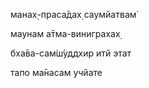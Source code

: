 манах̣-праса̄дах̣ саумйатвам̇

маунам а̄тма-виниграхах̣

бха̄ва-сам̇ш́уддхир итй этат

тапо ма̄насам учйате